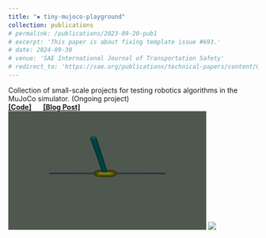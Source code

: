 ```yaml
---
title: "▪ tiny-mujoco-playground"
collection: publications
# permalink: /publications/2023-09-20-pub1
# excerpt: 'This paper is about fixing template issue #693.'
# date: 2024-09-30
# venue: 'SAE International Journal of Transportation Safety'
# redirect_to: 'https://sae.org/publications/technical-papers/content/09-11-02-0012/'
---
```

Collection of small-scale projects for testing robotics algorithms in the MuJoCo simulator. (Ongoing project)
<br/> <i class="fa-brands fa-github"></i> [**[Code]**](https://github.com/lihanlian/tiny-mujoco-playground) &nbsp;&nbsp;&nbsp;&nbsp;
<i class="fa-solid fa-blog"></i> [**[Blog Post]**](https://lihanlian.github.io/posts/blog9)&nbsp;&nbsp;&nbsp;&nbsp;<br>
<img src='/images/01_inverted_dbpend.gif' style='width:400px;'>
<img src='/images/02_kuka_osc.gif' style='width:400px;'>